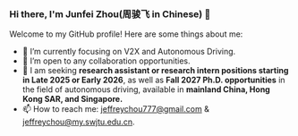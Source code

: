 
### Hi there, I'm Junfei Zhou(周骏飞 in Chinese) 👋

<!--
**jeffreychou777/jeffreychou777** is a ✨ _special_ ✨ repository because its `README.md` (this file) appears on your GitHub profile.

Here are some ideas to get you started:

- 🔭 I’m currently working on ...
- 💬 Ask me about [topics or projects you are interested in].
- 🌱 I’m currently learning ...
- 👯 I’m looking to collaborate on ...
- 🤔 I’m looking for help with ...
- 💬 Ask me about ...
- 📫 How to reach me: ...
- 😄 Pronouns: ...
- ⚡ Fun fact: ...
- ⚡ Fun fact: [a fun fact about you].
-->

Welcome to my GitHub profile! Here are some things about me:

- 🌱 I’m currently focusing on V2X and Autonomous Driving.
- 👯 I’m open to any collaboration opportunities.
- 🚀 I am seeking **research assistant or research intern positions starting in Late 2025 or Early 2026**, as well as **Fall 2027 Ph.D. opportunities** in the field of autonomous driving, available in **mainland China, Hong Kong SAR, and Singapore.**
- 📫 How to reach me: jeffreychou777@gmail.com & jeffreychou@my.swjtu.edu.cn.

